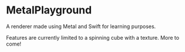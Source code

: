 # MetalPlayground
A renderer made using Metal and Swift for learning purposes.

Features are currently limited to a spinning cube with a texture. More to come!
